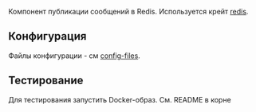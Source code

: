 Компонент публикации сообщений в Redis. Используется крейт [redis](https://crates.io/crates/redis).

## Конфигурация

Файлы конфигурации - см [config-files](https://github.com/Konstantin-Dudersky/rsiot/tree/main/redis/config-files).

## Тестирование

Для тестирования запустить Docker-образ. См. README в корне
